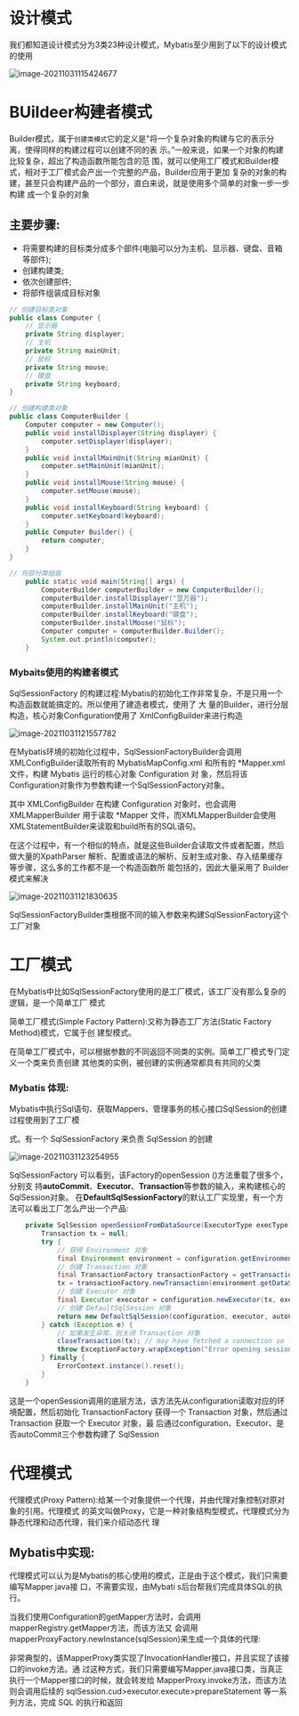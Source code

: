 # 设计模式

我们都知道设计模式分为3类23种设计模式，Mybatis至少用到了以下的设计模式的使用

![image-20211031115424677](https://cdn.wuzx.cool/image-20211031115424677.png)

# BUildeer构建者模式

Builder模式，属于`创建类模式`它的定义是"将一个复杂对象的构建与它的表示分离，使得同样的构建过程可以创建不同的表 示。”一般来说，如果一个对象的构建比较复杂，超出了构造函数所能包含的范 围，就可以使用工厂模式和Builder模式，相对于工厂模式会产出一个完整的产品，Builder应用于更加 复杂的对象的构建，甚至只会构建产品的一个部分，直白来说，就是使用多个简单的对象一步一步构建 成一个复杂的对象

## 主要步骤:

+  将需要构建的目标类分成多个部件(电脑可以分为主机、显示器、键盘、音箱等部件);
+  创建构建类;
+ 依次创建部件;
+ 将部件组装成目标对象

``` java
// 创建目标类对象
public class Computer {
    // 显示器
    private String displayer;
    // 主机
    private String mainUnit;
    // 鼠标
    private String mouse;
    // 键盘
    private String keyboard;
}
```

``` java
// 创建构建类对象
public class ComputerBuilder {
    Computer computer = new Computer();	
    public void installDisplayer(String displayer) {
        computer.setDisplayer(displayer);
    }
    public void installMainUnit(String mianUnit) {
        computer.setMainUnit(mianUnit);
    }
    public void installMouse(String mouse) {
        computer.setMouse(mouse);
    }
    public void installKeyboard(String keyboard) {
        computer.setKeyboard(keyboard);
    }
    public Computer Builder() {
        return computer;
    }
}
```

``` java
// 将部分类组装
    public static void main(String[] args) {
        ComputerBuilder computerBuilder = new ComputerBuilder();
        computerBuilder.installDisplayer("显万器");
        computerBuilder.installMainUnit("主机");
        computerBuilder.installKeyboard("键盘");
        computerBuilder.installMouse("鼠标");
        Computer computer = computerBuilder.Builder();
        System.out.println(computer);
    }
```

### Mybaits使用的构建者模式

SqlSessionFactory 的构建过程:Mybatis的初始化工作非常复杂，不是只用一个构造函数就能搞定的。所以使用了建造者模式，使用了 大 量的Builder，进行分层构造，核心对象Configuration使用了 XmlConfigBuilder来进行构造

![image-20211031121557782](https://cdn.wuzx.cool/image-20211031121557782.png)

在Mybatis环境的初始化过程中，SqlSessionFactoryBuilder会调用XMLConfigBuilder读取所有的 MybatisMapConfig.xml 和所有的 *Mapper.xml 文件，构建 Mybatis 运行的核心对象 Configuration 对 象，然后将该Configuration对象作为参数构建一个SqlSessionFactory对象。

其中 XMLConfigBuilder 在构建 Configuration 对象时，也会调用 XMLMapperBuilder 用于读取 *Mapper 文件，而XMLMapperBuilder会使用XMLStatementBuilder来读取和build所有的SQL语句。

在这个过程中，有一个相似的特点，就是这些Builder会读取文件或者配置，然后做大量的XpathParser 解析、配置或语法的解析、反射生成对象、存入结果缓存等步骤，这么多的工作都不是一个构造函数所 能包括的，因此大量采用了 Builder模式来解决

![image-20211031121830635](https://cdn.wuzx.cool/image-20211031121830635.png)

SqlSessionFactoryBuilder类根据不同的输入参数来构建SqlSessionFactory这个工厂对象

# 工厂模式

在Mybatis中比如SqlSessionFactory使用的是工厂模式，该工厂没有那么复杂的逻辑，是一个简单工厂 模式

简单工厂模式(Simple Factory Pattern):又称为静态工厂方法(Static Factory Method)模式，它属于创 建型模式。

在简单工厂模式中，可以根据参数的不同返回不同类的实例。简单工厂模式专⻔定义一个类来负责创建
其他类的实例，被创建的实例通常都具有共同的父类



### **Mybatis** 体现:

Mybatis中执行Sql语句、获取Mappers、管理事务的核心接口SqlSession的创建过程使用到了工厂模

式。有一个 SqlSessionFactory 来负责 SqlSession 的创建

![image-20211031123254955](https://cdn.wuzx.cool/image-20211031123254955.png)

SqlSessionFactory
 可以看到，该Factory的openSession ()方法重载了很多个，分别支 持**autoCommit**、**Executor**、**Transaction**等参数的输入，来构建核心的SqlSession对象。 在**DefaultSqlSessionFactory**的默认工厂实现里，有一个方法可以看出工厂怎么产出一个产品:

``` java
    private SqlSession openSessionFromDataSource(ExecutorType execType, TransactionIsolationLevel level, boolean autoCommit) {
        Transaction tx = null;
        try {
            // 获得 Environment 对象
            final Environment environment = configuration.getEnvironment();
            // 创建 Transaction 对象
            final TransactionFactory transactionFactory = getTransactionFactoryFromEnvironment(environment);
            tx = transactionFactory.newTransaction(environment.getDataSource(), level, autoCommit);
            // 创建 Executor 对象
            final Executor executor = configuration.newExecutor(tx, execType);
            // 创建 DefaultSqlSession 对象
            return new DefaultSqlSession(configuration, executor, autoCommit);
        } catch (Exception e) {
            // 如果发生异常，则关闭 Transaction 对象
            closeTransaction(tx); // may have fetched a connection so lets call close()
            throw ExceptionFactory.wrapException("Error opening session.  Cause: " + e, e);
        } finally {
            ErrorContext.instance().reset();
        }
    }
```

这是一个openSession调用的底层方法，该方法先从configuration读取对应的环境配置，然后初始化 TransactionFactory 获得一个 Transaction 对象，然后通过 Transaction 获取一个 Executor 对象，最 后通过configuration、Executor、是否autoCommit三个参数构建了 SqlSession



# 代理模式

代理模式(Proxy Pattern):给某一个对象提供一个代理，并由代理对象控制对原对象的引用。代理模式 的英文叫做Proxy，它是一种对象结构型模式，代理模式分为静态代理和动态代理，我们来介绍动态代 理





## **Mybatis**中实现:

代理模式可以认为是Mybatis的核心使用的模式，正是由于这个模式，我们只需要编写Mapper.java接 口，不需要实现，由Mybati s后台帮我们完成具体SQL的执行。

当我们使用Configuration的getMapper方法时，会调用mapperRegistry.getMapper方法，而该方法又 会调用 mapperProxyFactory.newInstance(sqlSession)来生成一个具体的代理:



非常典型的，该MapperProxy类实现了InvocationHandler接口，并且实现了该接口的invoke方法。通 过这种方式，我们只需要编写Mapper.java接口类，当真正执行一个Mapper接口的时候，就会转发给 MapperProxy.invoke方法，而该方法则会调用后续的 sqlSession.cud>executor.execute>prepareStatement 等一系列方法，完成 SQL 的执行和返回